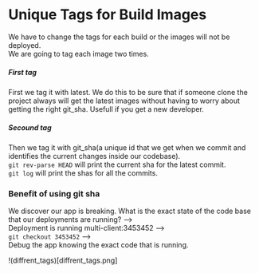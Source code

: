# Unique Tags for Build Images
We have to change the tags for each build or the images will not be deployed.  
We are going to tag each image two times.  
##### First tag
First we tag it with latest. We do this to be sure that if someone clone the project always will get the latest images without having to worry about getting the right git_sha. Usefull if you get a new developer.  
##### Secound tag
Then we tag it with git_sha(a unique id that we get when we commit and identifies the current changes inside our codebase).  
```git rev-parse HEAD``` will print the current sha for the latest commit.  
```git log``` will print the shas for all the commits.  
### Benefit of using git sha
We discover our app is breaking. What is the exact state of the code base that our deployments are running? -->  
Deployment is running multi-client:3453452 -->  
```git checkout 3453452``` -->  
Debug the app knowing the exact code that is running.  

!(diffrent_tags)[diffrent_tags.png]  
